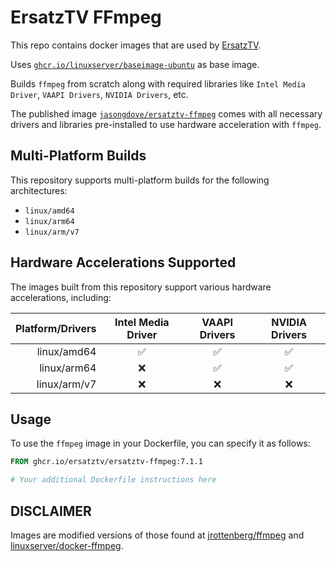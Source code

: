 # ErsatzTV FFmpeg

This repo contains docker images that are used by [ErsatzTV](https://github.com/ErsatzTV/ErsatzTV).

Uses [`ghcr.io/linuxserver/baseimage-ubuntu`](https://ghcr.io/linuxserver/baseimage-ubuntu) as base image.

Builds `ffmpeg` from scratch along with required libraries like `Intel Media Driver`, `VAAPI Drivers`, `NVIDIA Drivers`, etc. 

The published image [`jasongdove/ersatztv-ffmpeg`](https://hub.docker.com/r/jasongdove/ersatztv-ffmpeg) comes with all necessary drivers and libraries pre-installed to use hardware acceleration with `ffmpeg`.

## Multi-Platform Builds

This repository supports multi-platform builds for the following architectures:

- `linux/amd64`
- `linux/arm64`
- `linux/arm/v7`

## Hardware Accelerations Supported

The images built from this repository support various hardware accelerations, including:

| Platform/Drivers | Intel Media Driver | VAAPI Drivers      | NVIDIA Drivers     |
|-----------------:|:------------------:|:------------------:|:------------------:|
| linux/amd64      | :white_check_mark: | :white_check_mark: | :white_check_mark: |
| linux/arm64      | :x:                | :white_check_mark: | :white_check_mark: |
| linux/arm/v7     | :x:                | :x:                | :x:                |

## Usage
To use the `ffmpeg` image in your Dockerfile, you can specify it as follows:

```dockerfile
FROM ghcr.io/ersatztv/ersatztv-ffmpeg:7.1.1

# Your additional Dockerfile instructions here
```

## DISCLAIMER

Images are modified versions of those found at [jrottenberg/ffmpeg](https://github.com/jrottenberg/ffmpeg) and [linuxserver/docker-ffmpeg](https://github.com/linuxserver/docker-ffmpeg).